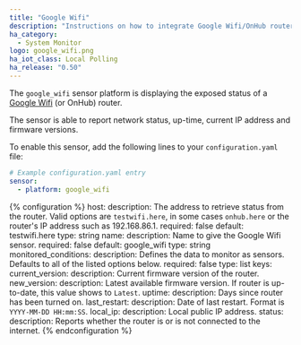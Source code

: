 ```yaml
---
title: "Google Wifi"
description: "Instructions on how to integrate Google Wifi/OnHub routers into Home Assistant."
ha_category:
  - System Monitor
logo: google_wifi.png
ha_iot_class: Local Polling
ha_release: "0.50"
---
```



The `google_wifi` sensor platform is displaying the exposed status of a [Google Wifi](https://madeby.google.com/wifi/) (or OnHub) router.

The sensor is able to report network status, up-time, current IP address and firmware versions.

To enable this sensor, add the following lines to your `configuration.yaml` file:

```yaml
# Example configuration.yaml entry
sensor:
  - platform: google_wifi
```

{% configuration %}
host:
  description: The address to retrieve status from the router. Valid options are `testwifi.here`, in some cases `onhub.here` or the router's IP address such as 192.168.86.1.
  required: false
  default: testwifi.here
  type: string
name:
  description: Name to give the Google Wifi sensor.
  required: false
  default: google_wifi
  type: string
monitored_conditions:
  description: Defines the data to monitor as sensors. Defaults to all of the listed options below.
  required: false
  type: list
  keys:
    current_version:
      description: Current firmware version of the router.
    new_version:
      description: Latest available firmware version. If router is up-to-date, this value shows to `Latest`.
    uptime:
      description: Days since router has been turned on.
    last_restart:
      description: Date of last restart. Format is `YYYY-MM-DD HH:mm:SS`.
    local_ip:
      description: Local public IP address.
    status:
      description: Reports whether the router is or is not connected to the internet.
{% endconfiguration %}
